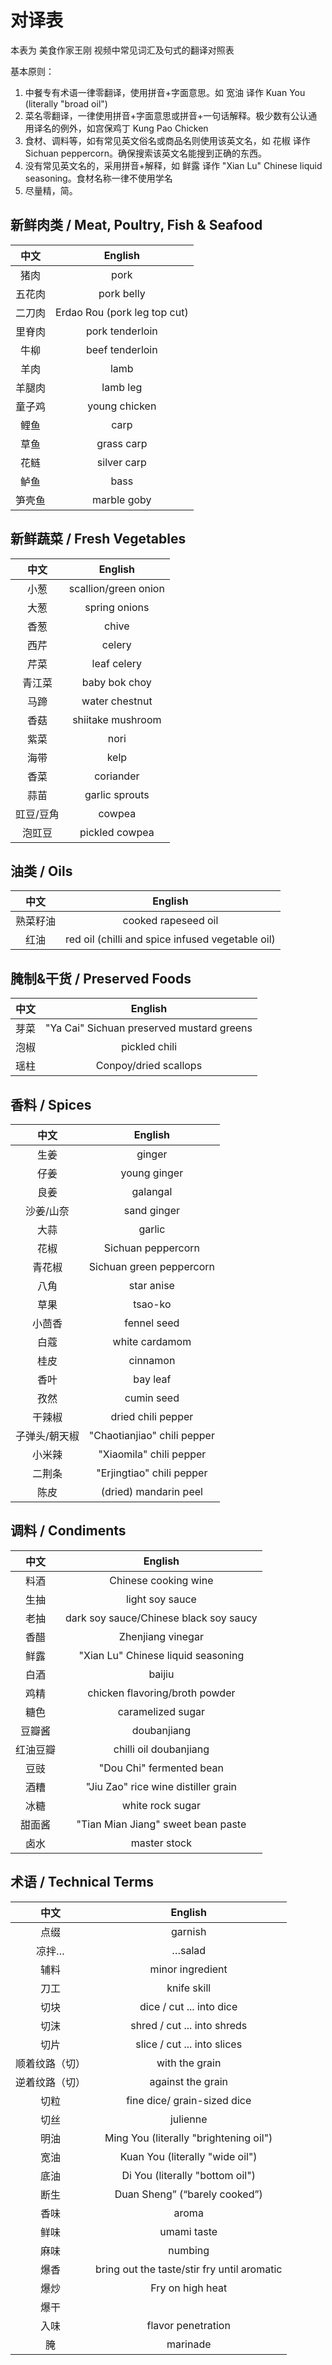 # 对译表

本表为 美食作家王刚 视频中常见词汇及句式的翻译对照表

基本原则：

1. 中餐专有术语一律零翻译，使用拼音+字面意思。如 宽油 译作 Kuan You (literally "broad oil")
2. 菜名零翻译，一律使用拼音+字面意思或拼音+一句话解释。极少数有公认通用译名的例外，如宫保鸡丁 Kung Pao Chicken
3. 食材、调料等，如有常见英文俗名或商品名则使用该英文名，如 花椒 译作 Sichuan peppercorn。确保搜索该英文名能搜到正确的东西。
4. 没有常见英文名的，采用拼音+解释，如 鲜露 译作 "Xian Lu" Chinese liquid seasoning。食材名称一律不使用学名
5. 尽量精，简。

## 新鲜肉类 / Meat, Poultry, Fish & Seafood

|  中文  |           English            |
| :----: | :--------------------------: |
|  猪肉  |             pork             |
| 五花肉 |          pork belly          |
| 二刀肉 | Erdao Rou (pork leg top cut) |
| 里脊肉 |       pork tenderloin        |
|  牛柳  |       beef tenderloin        |
|  羊肉  |             lamb             |
| 羊腿肉 |           lamb leg           |
| 童子鸡 |        young chicken         |
|  鲤鱼  |             carp             |
|  草鱼  |          grass carp          |
|  花鲢  |         silver carp          |
|  鲈鱼  |             bass             |
| 笋壳鱼 |         marble goby          |

## 新鲜蔬菜 / Fresh Vegetables

|   中文    |       English        |
| :-------: | :------------------: |
|   小葱    | scallion/green onion |
|   大葱    |    spring onions     |
|   香葱    |        chive         |
|   西芹    |        celery        |
|   芹菜    |     leaf celery      |
|  青江菜   |    baby bok choy     |
|   马蹄    |    water chestnut    |
|   香菇    |  shiitake mushroom   |
|   紫菜    |         nori         |
|   海带    |         kelp         |
|   香菜    |      coriander       |
|   蒜苗    |    garlic sprouts    |
| 豇豆/豆角 |        cowpea        |
|  泡豇豆   |    pickled cowpea    |

## 油类 / Oils

|   中文   |                     English                      |
| :------: | :----------------------------------------------: |
| 熟菜籽油 |               cooked rapeseed oil                |
|   红油   | red oil (chilli and spice infused vegetable oil) |

## 腌制&干货 / Preserved Foods

| 中文 |                  English                  |
| :--: | :---------------------------------------: |
| 芽菜 | "Ya Cai" Sichuan preserved mustard greens |
| 泡椒 |               pickled chili               |
| 瑶柱 |           Conpoy/dried scallops           |

## 香料 / Spices

|     中文      |           English           |
| :-----------: | :-------------------------: |
|     生姜      |           ginger            |
|     仔姜      |        young ginger         |
|     良姜      |          galangal           |
|   沙姜/山奈   |         sand ginger         |
|     大蒜      |           garlic            |
|     花椒      |     Sichuan peppercorn      |
|    青花椒     |  Sichuan green peppercorn   |
|     八角      |         star anise          |
|     草果      |           tsao-ko           |
|    小茴香     |         fennel seed         |
|     白蔻      |       white cardamom        |
|     桂皮      |          cinnamon           |
|     香叶      |          bay leaf           |
|     孜然      |         cumin seed          |
|    干辣椒     |     dried chili pepper      |
| 子弹头/朝天椒 | "Chaotianjiao" chili pepper |
|    小米辣     |   "Xiaomila" chili pepper   |
|    二荆条     |  "Erjingtiao" chili pepper  |
|     陈皮      |    (dried) mandarin peel    |

## 调料 / Condiments

|   中文   |                English                 |
| :------: | :------------------------------------: |
|   料酒   |          Chinese cooking wine          |
|   生抽   |            light soy sauce             |
|   老抽   | dark soy sauce/Chinese black soy saucy |
|   香醋   |           Zhenjiang vinegar            |
|   鲜露   |   "Xian Lu" Chinese liquid seasoning   |
|   白酒   |                 baijiu                 |
|   鸡精   |     chicken flavoring/broth powder     |
|   糖色   |           caramelized sugar            |
|  豆瓣酱  |              doubanjiang               |
| 红油豆瓣 |         chilli oil doubanjiang         |
|   豆豉   |        "Dou Chi" fermented bean        |
|   酒糟   |  "Jiu Zao" rice wine distiller grain   |
|   冰糖   |            white rock sugar            |
|  甜面酱  |   "Tian Mian Jiang" sweet bean paste   |
|   卤水   |              master stock              |

## 术语 / Technical Terms

|      中文      |                   English                   |
| :------------: | :-----------------------------------------: |
|      点缀      |                   garnish                   |
|     凉拌…      |                   …salad                    |
|      辅料      |              minor ingredient               |
|      刀工      |                 knife skill                 |
|      切块      |          dice / cut ... into dice           |
|      切沫      |         shred / cut ... into shreds         |
|      切片      |         slice / cut ... into slices         |
| 顺着纹路（切） |               with the grain                |
| 逆着纹路（切） |              against the grain              |
|      切粒      |         fine dice/ grain-sized dice         |
|      切丝      |                  julienne                   |
|      明油      |   Ming You (literally "brightening oil")    |
|      宽油      |       Kuan You (literally "wide oil")       |
|      底油      |       Di You (literally "bottom oil")       |
|      断生      |        Duan Sheng” (“barely cooked”)        |
|      香味      |                    aroma                    |
|      鲜味      |                 umami taste                 |
|      麻味      |                   numbing                   |
|      爆香      | bring out the taste/stir fry until aromatic |
|      爆炒      |              Fry on high heat               |
|      爆干      |                                             |
|      入味      |             flavor penetration              |
|       腌       |                  marinade                   |
